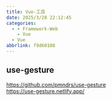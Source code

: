 ```yaml
---
title: Vue-工具
date: 2025/3/28 22:12:45
categories:
  - - Framework-Web
    - Vue
  - Vue
abbrlink: f9d60108
---
```

## use-gesture
https://github.com/pmndrs/use-gesture  
https://use-gesture.netlify.app/
